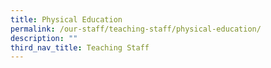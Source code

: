 ```yaml
---
title: Physical Education
permalink: /our-staff/teaching-staff/physical-education/
description: ""
third_nav_title: Teaching Staff
---
```

